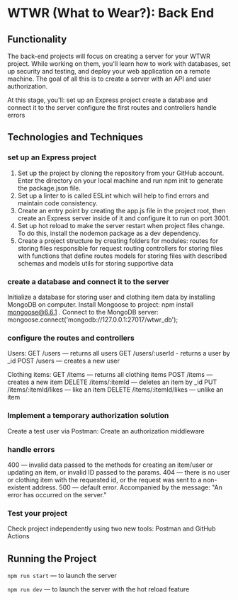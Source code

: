 # WTWR (What to Wear?): Back End

## Functionality

The back-end projects will focus on creating a server for your WTWR project. While working on them, you'll learn how to work with databases, set up security and testing, and deploy your web application on a remote machine. The goal of all this is to create a server with an API and user authorization.

At this stage, you'll:
set up an Express project
create a database and connect it to the server
configure the first routes and controllers
handle errors

## Technologies and Techniques

### set up an Express project

1. Set up the project by cloning the repository from your GitHub account. Enter the directory on your local machine and run npm init to generate the package.json file.
2. Set up a linter to is called ESLint which will help to find errors and maintain code consistency.
3. Create an entry point by creating the app.js file in the project root, then create an Express server inside of it and configure it to run on port 3001.
4. Set up hot reload to make the server restart when project files change. To do this, install the nodemon package as a dev dependency.
5. Create a project structure by creating folders for modules:
   routes for storing files responsible for request routing
   controllers for storing files with functions that define routes
   models for storing files with described schemas and models
   utils for storing supportive data

### create a database and connect it to the server

Initialize a database for storing user and clothing item data by installing MongoDB on computer.
Install Mongoose to project: npm install mongoose@6.6.1 .
Connect to the MongoDB server: mongoose.connect('mongodb://127.0.0.1:27017/wtwr_db');

### configure the routes and controllers

Users:
GET /users — returns all users
GET /users/:userId - returns a user by \_id
POST /users — creates a new user

Clothing items:
GET /items — returns all clothing items
POST /items — creates a new item
DELETE /items/:itemId — deletes an item by \_id
PUT /items/:itemId/likes — like an item
DELETE /items/:itemId/likes — unlike an item

### Implement a temporary authorization solution

Create a test user via Postman:
Create an authorization middleware

### handle errors

400 — invalid data passed to the methods for creating an item/user or updating an item, or invalid ID passed to the params.
404 — there is no user or clothing item with the requested id, or the request was sent to a non-existent address.
500 — default error. Accompanied by the message: "An error has occurred on the server."

### Test your project

Check project independently using two new tools: Postman and GitHub Actions

## Running the Project

`npm run start` — to launch the server

`npm run dev` — to launch the server with the hot reload feature
